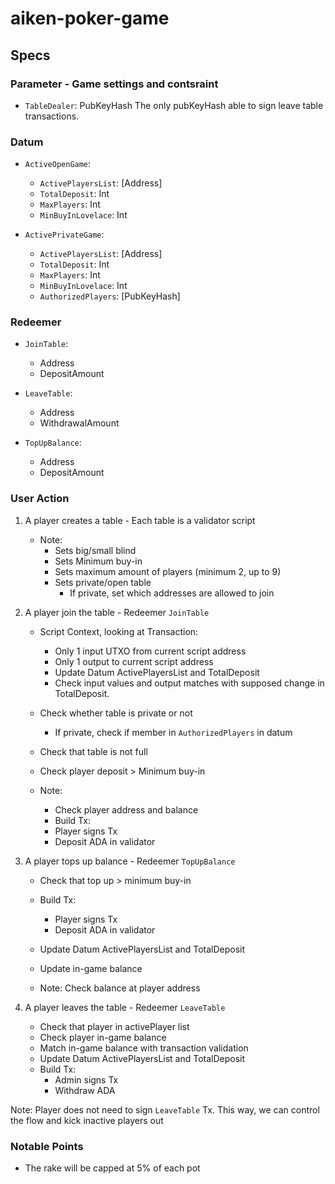 # aiken-poker-game

## Specs

### Parameter - Game settings and contsraint

- `TableDealer`: PubKeyHash
  The only pubKeyHash able to sign leave table transactions.

### Datum

- `ActiveOpenGame`:

  - `ActivePlayersList`: [Address]
  - `TotalDeposit`: Int
  - `MaxPlayers`: Int
  - `MinBuyInLovelace`: Int

- `ActivePrivateGame`:
  - `ActivePlayersList`: [Address]
  - `TotalDeposit`: Int
  - `MaxPlayers`: Int
  - `MinBuyInLovelace`: Int
  - `AuthorizedPlayers`: [PubKeyHash]

### Redeemer

- `JoinTable`:

  - Address
  - DepositAmount

- `LeaveTable`:

  - Address
  - WithdrawalAmount

- `TopUpBalance`:
  - Address
  - DepositAmount

### User Action

1. A player creates a table - Each table is a validator script

   - Note:
     - Sets big/small blind
     - Sets Minimum buy-in
     - Sets maximum amount of players (minimum 2, up to 9)
     - Sets private/open table
       - If private, set which addresses are allowed to join

2. A player join the table - Redeemer `JoinTable`

   - Script Context, looking at Transaction:

     - Only 1 input UTXO from current script address
     - Only 1 output to current script address
     - Update Datum ActivePlayersList and TotalDeposit
     - Check input values and output matches with supposed change in TotalDeposit.

   - Check whether table is private or not
     - If private, check if member in `AuthorizedPlayers` in datum
   - Check that table is not full
   - Check player deposit > Minimum buy-in

   - Note:
     - Check player address and balance
     - Build Tx:
     - Player signs Tx
     - Deposit ADA in validator

3. A player tops up balance - Redeemer `TopUpBalance`

   - Check that top up > minimum buy-in
   - Build Tx:
     - Player signs Tx
     - Deposit ADA in validator
   - Update Datum ActivePlayersList and TotalDeposit
   - Update in-game balance

   - Note: Check balance at player address

4. A player leaves the table - Redeemer `LeaveTable`
   - Check that player in activePlayer list
   - Check player in-game balance
   - Match in-game balance with transaction validation
   - Update Datum ActivePlayersList and TotalDeposit
   - Build Tx:
     - Admin signs Tx
     - Withdraw ADA

Note: Player does not need to sign `LeaveTable` Tx. This way, we can control the flow and kick inactive players out

### Notable Points

- The rake will be capped at 5% of each pot
